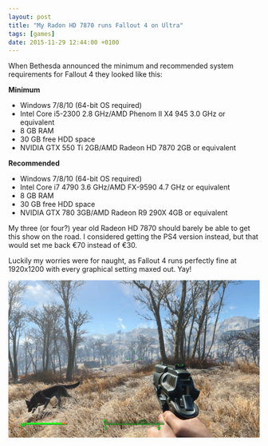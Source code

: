 ```yaml
---
layout: post
title: "My Radon HD 7870 runs Fallout 4 on Ultra"
tags: [games]
date: 2015-11-29 12:44:00 +0100
---
```


When Bethesda announced the minimum and recommended system requirements for Fallout 4 they looked like this:

**Minimum**

* Windows 7/8/10 (64-bit OS required)
* Intel Core i5-2300 2.8 GHz/AMD Phenom II X4 945 3.0 GHz or equivalent
* 8 GB RAM
* 30 GB free HDD space
* NVIDIA GTX 550 Ti 2GB/AMD Radeon HD 7870 2GB or equivalent

**Recommended**

* Windows 7/8/10 (64-bit OS required)
* Intel Core i7 4790 3.6 GHz/AMD FX-9590 4.7 GHz or equivalent
* 8 GB RAM
* 30 GB free HDD space
* NVIDIA GTX 780 3GB/AMD Radeon R9 290X 4GB or equivalent

My three (or four?) year old Radeon HD 7870 should barely be able to get this show on the road. I considered getting the PS4 version instead, but that would set me back €70 instead of €30.

Luckily my worries were for naught, as Fallout 4 runs perfectly fine at 1920x1200 with every graphical setting maxed out. Yay!

![Fallout 4 running flawlessly with graphics set to Ultra](/assets/blog/CU_dlfNUwAAovxZ.jpg-large.jpeg)
